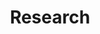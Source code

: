 ---
# Page title
title: Research
# Page type - we want a landing page (such as a homepage)
type: landing

# Your landing page sections - add as many different content blocks as you like
sections:
  - block: markdown
    id: section-1
    content:
      title: Space and Cyberspace`:` The Impact of Food Delivery Platforms on Retail Real Estate
      # subtitle: Space and Cyberspace`:` The Impact of Food Delivery Platforms on Retail Real Estate
      text: This study examines how online food delivery platforms (FDPs) affect offline retailers and, as a consequence, change demand for retail real estate. FDPs are different from traditional food delivery services due their platform-owned driver networks and integrated review systems. They are also different from other online platforms in that they have a much shorter delivery distance and must maintain close interactions with physical restaurants. These attributes change the way restaurants operate and affect their location decisions. Using the staggered rollout of FDPs in each US city with a difference-in-differences design, I find that FDPs complement rather than substitute offline retailers. The entry of FDP causally increases the number of retail establishments by 1.8% and the effect comes mainly from restaurants. This increase in demand translates into the commercial real estate market`:` rents increase by approximately 0.9% and property prices by a similar magnitude over five years after entry. As retail property supply shows little response, landlords largely capture the surplus generated by FDP. In addition, I find that FDPs reshape the urban structure by favoring denser areas, as these places are more compatible with delivery services.
  - block: markdown
    id: section-2
    content:
      title: National Road Upgrading and Structural Transformation`:` Evidence from Ugandan Households
      subtitle: Ian Herzog, Siyuan Liu, and Yue Yu
      text: Sub-Saharan Africa is urbanizing, but a significant portion of the urban population still works in agriculture. We argue that this is because smaller cities are isolated from national markets and trade. We test this claim using individual panel data and Uganda’s doubling of paved roads, which improved remote areas’ market access. We find that market access causes workers to quit family farms for specialized paid employment outside of agriculture. Effects concentrate in peripheral areas, households with comparative advantage in off-farm work, and reflect off-farm opportunities rather than a reduced demand for farm output. We also find that market access leads remote households to simplify farming techniques and scale back farming. Findings are consistent with reliable transport enabling trade with major markets, creating opportunities to specialize according to comparative advantage.
  - block: markdown
    id: section-3
    content:
      title: Ripple Effects of Deregulating Startup Investment with Entrepreneurial Spillovers
      subtitle: Zijun Cheng, Siyuan Liu, and Ruichi Xiong
      text: Regulatory constraints in developing countries often distort investment decisions, hindering firm entry and growth. These distortions are particularly detrimental to startups, as early-stage inefficiencies can have lasting performance effects. This paper examines a major deregulation of startup investment`:` China's 2006 Company Law reform, which significantly lowered minimum registered capital requirements for incorporation. Using a difference-in-differences strategy, we find the reform spurred greater firm entry in industries previously more constrained by the capital requirement. Further analysis reveals heterogeneous impacts`:` a substantial increase in firms below the old capital threshold, a sharp decrease of firms bunched at the threshold, and a modest increase above it. This pattern suggests positive spillovers from new, smaller firms to larger ones. We also find that the reform promoted greater co-location of firms across capital levels, indicating that agglomeration economies from the influx of small firms contributed to the growth of larger ones. Finally, we show the reform improved startup survival rates, particularly for firms whose initial capital choices were likely distorted by the previous regulation.
---